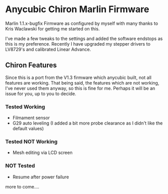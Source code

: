 # Anycubic Chiron Marlin Firmware
Marlin 1.1.x-bugfix Firmware as configured by myself with many thanks to Kris Waclawski for getting me started on this.

I've made a few tweaks to the settings and added the software endstops as this is my preference. Recently I have upgraded my stepper drivers to LV8729's and calibrated Linear Advance.

## Chiron Features
Since this is a port from the V1.3 firmware which anycubic built, not all features are working. That being said, the features which are not working, I've never used them anyway, so this is fine for me. Perhaps it will be an issue for you, up to you to decide.

### Tested Working
- Filmament sensor
- G29 auto leveling (I added a bit more probe clearance as I didn't like the default values)

### Tested NOT Working
- Mesh editing via LCD screen

### NOT Tested
- Resume after power failure


more to come....
